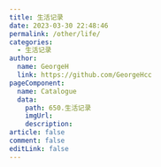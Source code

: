 ```yaml
---
title: 生活记录
date: 2023-03-30 22:48:46
permalink: /other/life/
categories: 
  - 生活记录
author: 
  name: GeorgeH
  link: https://github.com/GeorgeHcc
pageComponent: 
  name: Catalogue
  data: 
    path: 650.生活记录
    imgUrl: 
    description: 
article: false
comment: false
editLink: false
---
```

